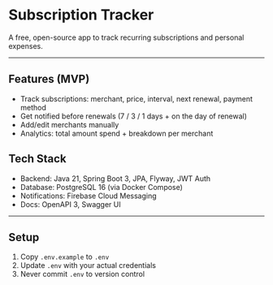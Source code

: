 # Subscription Tracker

A free, open-source app to track recurring subscriptions and personal expenses.

---

## Features (MVP)

- Track subscriptions: merchant, price, interval, next renewal, payment method
- Get notified before renewals (7 / 3 / 1 days + on the day of renewal)
- Add/edit merchants manually
- Analytics: total amount spend + breakdown per merchant

## Tech Stack

- Backend: Java 21, Spring Boot 3, JPA, Flyway, JWT Auth
- Database: PostgreSQL 16 (via Docker Compose)
- Notifications: Firebase Cloud Messaging
- Docs: OpenAPI 3, Swagger UI

---
## Setup

1. Copy `.env.example` to `.env`
2. Update `.env` with your actual credentials
3. Never commit `.env` to version control